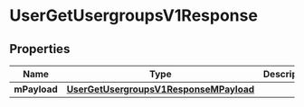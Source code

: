 
# UserGetUsergroupsV1Response

## Properties
| Name | Type | Description | Notes |
| ------------ | ------------- | ------------- | ------------- |
| **mPayload** | [**UserGetUsergroupsV1ResponseMPayload**](UserGetUsergroupsV1ResponseMPayload.md) |  |  |



